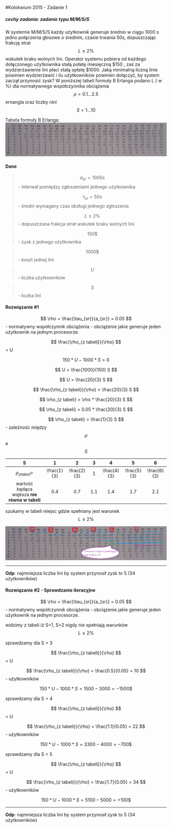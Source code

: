#Kolokwium 2015 - Zadanie 1

##### cechy zadania: zadanie typu M/M/S/S

W systemie M/M/S/S każdy użytkownik generuje średnio w ciągu 1000 s jedno połączenia głosowe o średnim, czasie trwania 50s, dopuszczając frakcję strat $$ L \le 2\% $$ wskutek braku wolnych lini. Operator systemu pobiera od każdego dołączonego użytkownika stałą połatę miesięczną
$150 , zaś za wydzierżawienie lini płaci stałą opłatę $1000. Jaką minimalną liczną linie powinien wydzierżawić i ilu użytkowników powinien dołączyć, by system zaczął przynosić zysk?
 W poniższej tabeli formuły B Erlanga podano L ( w %) dla normatywnego współczynnika obciążenia $$ \rho = 0.1 ... 2.5 $$ ernangla oraz liczby nini $$ S = 1 ... 10 $$

Tabela formuły B Erlanga:
![2015-01.png](2015-01.png "2015-01.png")

#### Dane

> $$ a_{sr} = 1000 s $$ - interwał pomiędzy zgłoszeniami jednego użytkownika

> $$ \tau_{sr} = 50 s $$ - średni wymagany czas obsługi jednego zgłoszenia

> $$ L \le 2\% $$ - dopuszczana frakcja strat wskutek braku wolnych lini

> $$ 150 \$ $$ - zysk z jednego użytkownika 

> $$ 1000 \$ $$ - koszt jednej lini

> $$ U $$ - liczba użytkowników

> $$ S $$ - liczba lini

#### Rozwiązanie #1

$$ \rho = \frac{\tau_{sr}}{a_{sr}} = 0.05 $$ - normatywny współczynnik obciążenia - obciążenie jakie generuje jeden użytkownik na jednym procesorze.

$$ \frac{\rho_{z tabeli}}{\rho} $$ = U

$$ 150 * U - 1000 * S > 0 $$

$$ U  > \frac{1000}{150} S $$

$$ U  > \frac{20}{3} S $$

$$ \frac{\rho_{z tabeli}}{\rho} > \frac{20}{3} S $$ 

$$ \rho_{z tabeli} > \rho * \frac{20}{3} S $$

$$ \rho_{z tabeli} > 0.05 * \frac{20}{3} S $$

$$ \rho_{z tabeli} > \frac{1}{3} S $$ - zależność między $$ \rho $$ a $$ S $$ 

| S                                            |      1      |      2      |      3      |       4     |      5      |      6      |
|:--------------------------------------------:|:-----------:|:-----------:|:-----------:|:-----------:|:-----------:|:-----------:|
|$$ \rho_{z tabeli} > $$                       | \frac{1}{3} | \frac{2}{3} | 1           | \frac{4}{3} | \frac{5}{3} | \frac{6}{3} |
|wartość będąca większa **nie równa w tabeli** | 0.4         | 0.7         | 1.1         | 1.4         | 1.7         | 2.1         |

szukamy w tabeli miejsc gdzie spełniany jest warunek $$ L \le 2\% $$ 

![rozw-v1.png](rozw-v1.png "rozw-v1.png")

------
**Odp**: najmniejsza liczba lini by system przynosił zysk to 5 (34 użytkowników)

#### Rozwiązanie #2 - Sprawdzanie iteracyjne

$$ \rho = \frac{\tau_{sr}}{a_{sr}} = 0.05 $$ - normatywny współczynnik obciążenia - obciążenie jakie generuje jeden użytkownik na jednym procesorze.

widzimy z tabeli iż S=1, S=2 nigdy nie spełniają warunków $$ L \le 2\% $$

sprawdzamy dla S = 3

$$ \frac{\rho_{z tabeli}}{\rho} $$ = U

$$ \frac{\rho_{z tabeli}}{\rho} = \frac{0.5}{0.05} = 10 $$ - użytkowników

$$ 150 * U - 1000 * S = 1500 - 3000 = -1500\$ $$

sprawdzamy dla S = 4

$$ \frac{\rho_{z tabeli}}{\rho} $$ = U

$$ \frac{\rho_{z tabeli}}{\rho} = \frac{1.1}{0.05} = 22 $$ - użytkowników

$$ 150 * U - 1000 * S = 3300 - 4000 = -700\$ $$

sprawdzamy dla S = 5

$$ \frac{\rho_{z tabeli}}{\rho} $$ = U

$$ \frac{\rho_{z tabeli}}{\rho} = \frac{1.7}{0.05} = 34 $$ - użytkowników

$$ 150 * U - 1000 * S = 5100 - 5000 = + 100\$ $$ 

------
**Odp**: najmniejsza liczba lini by system przynosił zysk to 5 (34 użytkowników)